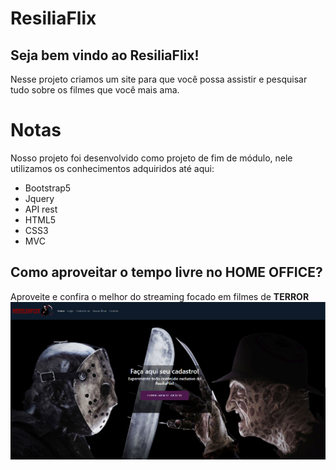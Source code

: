 <h1> ResiliaFlix </h1>

<h2>Seja bem vindo ao ResiliaFlix!</h2>
Nesse projeto criamos um site para que você possa assistir e pesquisar tudo sobre os filmes que você mais ama.

<h1>Notas</h1>
Nosso projeto foi desenvolvido como projeto de fim de módulo, nele utilizamos os conhecimentos adquiridos até aqui:

- Bootstrap5
- Jquery
- API rest
- HTML5
- CSS3
- MVC

<h2> Como aproveitar o tempo livre no HOME OFFICE? </h2>
Aproveite e confira o melhor do streaming focado em filmes de <b> TERROR </b>
<img src="./img/readme/telainicial.png">
